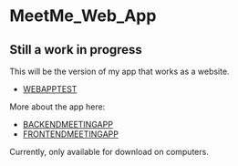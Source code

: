 # MeetMe_Web_App 

## Still a work in progress

This will be the version of my app that works as a website.

* [WEBAPPTEST](https://meetme-web-q5ol.onrender.com/)

More about the app here:

* [BACKENDMEETINGAPP](https://github.com/gszczure/BACKENDMEETINGAPP)
* [FRONTENDMEETINGAPP](https://github.com/gszczure/FRONTENDMEETINGAPP)

Currently, only available for download on computers.

